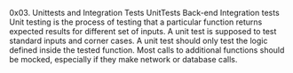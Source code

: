 0x03. Unittests and Integration Tests
UnitTests
Back-end
Integration tests
Unit testing is the process of testing that a particular function returns expected results
for different set of inputs. A unit test is supposed to test standard inputs and corner cases.
A unit test should only test the logic defined inside the tested function. Most calls to additional
functions should be mocked, especially if they make network or database calls.

